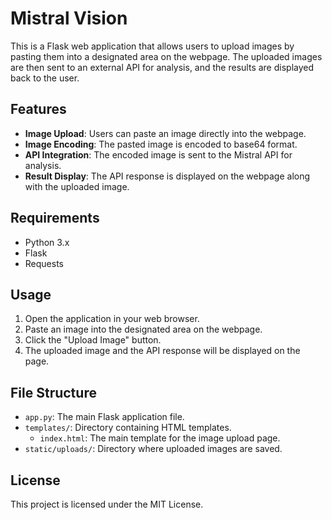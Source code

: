 # Mistral Vision

This is a Flask web application that allows users to upload images by pasting them into a designated area on the webpage. The uploaded images are then sent to an external API for analysis, and the results are displayed back to the user.

## Features

- **Image Upload**: Users can paste an image directly into the webpage.
- **Image Encoding**: The pasted image is encoded to base64 format.
- **API Integration**: The encoded image is sent to the Mistral API for analysis.
- **Result Display**: The API response is displayed on the webpage along with the uploaded image.

## Requirements

- Python 3.x
- Flask
- Requests

## Usage

1. Open the application in your web browser.
2. Paste an image into the designated area on the webpage.
3. Click the "Upload Image" button.
4. The uploaded image and the API response will be displayed on the page.

## File Structure

- `app.py`: The main Flask application file.
- `templates/`: Directory containing HTML templates.
  - `index.html`: The main template for the image upload page.
- `static/uploads/`: Directory where uploaded images are saved.

## License

This project is licensed under the MIT License.

